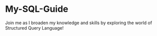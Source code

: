 # My-SQL-Guide
Join me as I broaden my knowledge and skills by exploring the world of Structured Query Language!
